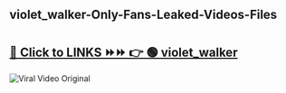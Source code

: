
 ## violet_walker-Only-Fans-Leaked-Videos-Files

# <h2><a href="https://mediaupload.pro?violet_walker">🔗 Click to LINKS ⏩⏩ 👉 🟢 violet_walker </a></h2>

<a href="https://mediaupload.pro?violet_walker" rel="nofollow" data-target="animated-image.originalLink"><img src="https://i.ibb.co.com/xMMVF88/686577567.gif" alt="Viral Video Original" style="max-width: 100%; display: inline-block;" data-target="animated-image.originalImage"></a>